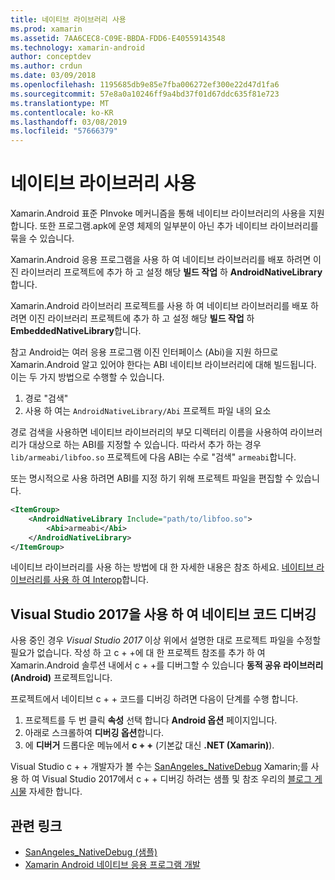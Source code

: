 ```yaml
---
title: 네이티브 라이브러리 사용
ms.prod: xamarin
ms.assetid: 7AA6CEC8-C09E-BBDA-FDD6-E40559143548
ms.technology: xamarin-android
author: conceptdev
ms.author: crdun
ms.date: 03/09/2018
ms.openlocfilehash: 1195685db9e85e7fba006272ef300e22d47d1fa6
ms.sourcegitcommit: 57e8a0a10246ff9a4bd37f01d67ddc635f81e723
ms.translationtype: MT
ms.contentlocale: ko-KR
ms.lasthandoff: 03/08/2019
ms.locfileid: "57666379"
---
```

# <a name="using-native-libraries"></a>네이티브 라이브러리 사용

Xamarin.Android 표준 PInvoke 메커니즘을 통해 네이티브 라이브러리의 사용을 지원 합니다. 또한 프로그램.apk에 운영 체제의 일부분이 아닌 추가 네이티브 라이브러리를 묶을 수 있습니다.

Xamarin.Android 응용 프로그램을 사용 하 여 네이티브 라이브러리를 배포 하려면 이진 라이브러리 프로젝트에 추가 하 고 설정 해당 **빌드 작업** 하 **AndroidNativeLibrary**합니다.

Xamarin.Android 라이브러리 프로젝트를 사용 하 여 네이티브 라이브러리를 배포 하려면 이진 라이브러리 프로젝트에 추가 하 고 설정 해당 **빌드 작업** 하 **EmbeddedNativeLibrary**합니다.

참고 Android는 여러 응용 프로그램 이진 인터페이스 (Abi)을 지원 하므로 Xamarin.Android 알고 있어야 한다는 ABI 네이티브 라이브러리에 대해 빌드됩니다.
이는 두 가지 방법으로 수행할 수 있습니다.

1.  경로 "검색"
1.  사용 하 여는 `AndroidNativeLibrary/Abi` 프로젝트 파일 내의 요소


경로 검색을 사용하면 네이티브 라이브러리의 부모 디렉터리 이름을 사용하여 라이브러리가 대상으로 하는 ABI를 지정할 수 있습니다. 따라서 추가 하는 경우 `lib/armeabi/libfoo.so` 프로젝트에 다음 ABI는 수로 "검색" `armeabi`합니다.

또는 명시적으로 사용 하려면 ABI를 지정 하기 위해 프로젝트 파일을 편집할 수 있습니다.

```xml
<ItemGroup>
    <AndroidNativeLibrary Include="path/to/libfoo.so">
        <Abi>armeabi</Abi>
    </AndroidNativeLibrary>
</ItemGroup>
```

네이티브 라이브러리를 사용 하는 방법에 대 한 자세한 내용은 참조 하세요. [네이티브 라이브러리를 사용 하 여 Interop](https://www.mono-project.com/docs/advanced/pinvoke/)합니다.

## <a name="debugging-native-code-with-visual-studio-2017"></a>Visual Studio 2017을 사용 하 여 네이티브 코드 디버깅

사용 중인 경우 *Visual Studio 2017* 이상 위에서 설명한 대로 프로젝트 파일을 수정할 필요가 없습니다.
작성 하 고 c + +에 대 한 프로젝트 참조를 추가 하 여 Xamarin.Android 솔루션 내에서 c + +를 디버그할 수 있습니다 **동적 공유 라이브러리 (Android)** 프로젝트입니다. 

프로젝트에서 네이티브 c + + 코드를 디버깅 하려면 다음이 단계를 수행 합니다.

1. 프로젝트를 두 번 클릭 **속성** 선택 합니다 **Android 옵션** 페이지입니다.
2. 아래로 스크롤하여 **디버깅 옵션**합니다.
3. 에 **디버거** 드롭다운 메뉴에서 **c + +** (기본값 대신 **.NET (Xamarin)**).

Visual Studio c + + 개발자가 볼 수는 [SanAngeles_NativeDebug](https://developer.xamarin.com/samples/monodroid/SanAngeles_NDK/) Xamarin;를 사용 하 여 Visual Studio 2017에서 c + + 디버깅 하려는 샘플 및 참조 우리의 [블로그 게시물](https://blog.xamarin.com/build-and-debug-c-libraries-in-xamarin-android-apps-with-visual-studio-2015/) 자세한 합니다.



## <a name="related-links"></a>관련 링크

- [SanAngeles_NativeDebug (샘플)](https://developer.xamarin.com/samples/monodroid/SanAngeles_NDK/)
- [Xamarin Android 네이티브 응용 프로그램 개발](https://blogs.msdn.microsoft.com/vcblog/2015/02/23/developing-xamarin-android-native-applications/)
